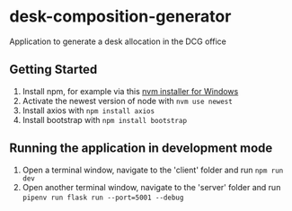 # desk-composition-generator
Application to generate a desk allocation in the DCG office

## Getting Started
1. Install npm, for example via this
   [nvm installer for Windows](https://github.com/coreybutler/nvm-windows)
2. Activate the newest version of node with `nvm use newest`
3. Install axios with `npm install axios`
4. Install bootstrap with `npm install bootstrap`

## Running the application in development mode
1. Open a terminal window, navigate to the 'client' folder and run `npm run dev`
2. Open another terminal window, navigate to the 'server' folder and run
   `pipenv run flask run --port=5001 --debug`